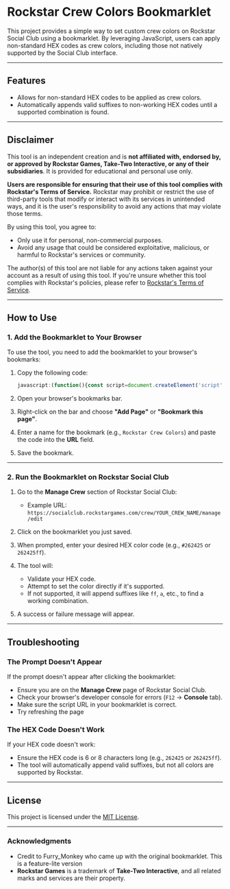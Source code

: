 # Rockstar Crew Colors Bookmarklet

This project provides a simple way to set custom crew colors on Rockstar Social Club using a bookmarklet. By leveraging JavaScript, users can apply non-standard HEX codes as crew colors, including those not natively supported by the Social Club interface.

---

## Features

- Allows for non-standard HEX codes to be applied as crew colors.
- Automatically appends valid suffixes to non-working HEX codes until a supported combination is found.

---

## Disclaimer

This tool is an independent creation and is **not affiliated with, endorsed by, or approved by Rockstar Games, Take-Two Interactive, or any of their subsidiaries**. It is provided for educational and personal use only.

**Users are responsible for ensuring that their use of this tool complies with Rockstar's Terms of Service.** Rockstar may prohibit or restrict the use of third-party tools that modify or interact with its services in unintended ways, and it is the user's responsibility to avoid any actions that may violate those terms.

By using this tool, you agree to:
- Only use it for personal, non-commercial purposes.
- Avoid any usage that could be considered exploitative, malicious, or harmful to Rockstar's services or community.

The author(s) of this tool are not liable for any actions taken against your account as a result of using this tool. If you're unsure whether this tool complies with Rockstar's policies, please refer to [Rockstar's Terms of Service](https://www.rockstargames.com/legal).

---

## How to Use

### 1. Add the Bookmarklet to Your Browser
To use the tool, you need to add the bookmarklet to your browser's bookmarks:

1. Copy the following code:

    ```javascript
    javascript:(function(){const script=document.createElement('script');script.src='https://ajmagrajag.github.io/Rockstar-Crew-Colours/colourTool.js';document.body.appendChild(script);})();
    ```

2. Open your browser's bookmarks bar.
3. Right-click on the bar and choose **"Add Page"** or **"Bookmark this page"**.
4. Enter a name for the bookmark (e.g., `Rockstar Crew Colors`) and paste the code into the **URL** field.
5. Save the bookmark.

---

### 2. Run the Bookmarklet on Rockstar Social Club
1. Go to the **Manage Crew** section of Rockstar Social Club:
   - Example URL: `https://socialclub.rockstargames.com/crew/YOUR_CREW_NAME/manage/edit`
2. Click on the bookmarklet you just saved.
3. When prompted, enter your desired HEX color code (e.g., `#262425` or `262425ff`).
4. The tool will:
   - Validate your HEX code.
   - Attempt to set the color directly if it's supported.
   - If not supported, it will append suffixes like `ff`, `a`, etc., to find a working combination.

5. A success or failure message will appear.

---

## Troubleshooting

### The Prompt Doesn't Appear
If the prompt doesn't appear after clicking the bookmarklet:
- Ensure you are on the **Manage Crew** page of Rockstar Social Club.
- Check your browser's developer console for errors (`F12` → **Console** tab).
- Make sure the script URL in your bookmarklet is correct.
- Try refreshing the page

### The HEX Code Doesn't Work
If your HEX code doesn't work:
- Ensure the HEX code is 6 or 8 characters long (e.g., `262425` or `262425ff`).
- The tool will automatically append valid suffixes, but not all colors are supported by Rockstar.

---

## License

This project is licensed under the [MIT License](LICENSE).

---

### Acknowledgments

- Credit to Furry_Monkey who came up with the original bookmarklet. This is a feature-lite version
- **Rockstar Games** is a trademark of **Take-Two Interactive**, and all related marks and services are their property.
